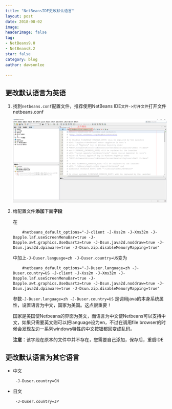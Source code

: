 ```yaml
---
title: "NetBeansIDE更改默认语言"
layout: post
date: 2018-08-02
image: 
headerImage: false
tag:
- NetBeans9.0
- NetBeans8.2
star: false
category: blog
author: dawsonlee

---
```




  [1]:  /assets/posts/NetBeansIDE更改默认语言/找到netbeans.conf.PNG

## 更改默认语言为英语

1.  找到`netbeans.conf`配置文件，推荐使用NetBeans IDE`文件->打开文件`打开文件netbeans.conf

    ![netbeans.conf配置文件][1]

2.  给配置文件**添加**下面**字段**

    在

            #netbeans_default_options="-J-client -J-Xss2m -J-Xms32m -J-Dapple.laf.useScreenMenuBar=true -J-Dapple.awt.graphics.UseQuartz=true -J-Dsun.java2d.noddraw=true -J-Dsun.java2d.dpiaware=true -J-Dsun.zip.disableMemoryMapping=true"

    中加上`-J-Duser.language=zh -J-Duser.country=US`变为

            #netbeans_default_options="-J-Duser.language=zh -J-Duser.country=US -J-client -J-Xss2m -J-Xms32m -J-Dapple.laf.useScreenMenuBar=true -J-Dapple.awt.graphics.UseQuartz=true -J-Dsun.java2d.noddraw=true -J-Dsun.java2d.dpiaware=true -J-Dsun.zip.disableMemoryMapping=true"

    参数` -J-Duser.language=zh -J-Duser.country=US ` 是调用java的本身系统属性，设置语言为中文，国家为美国。这点很重要！

    国家是美国使Netbeans的界面为英文，而语言为中文使Netbeans可以支持中文，如果只需要英文则可以把language设为en，不过在调用file browser的时候会发现左边一系列windows特性的中文按钮都回变成乱码。

    **注意**：该字段在原本的文件中并不存在，您需要自己添加，保存后，重启IDE

## 更改默认语言为其它语言

*  中文

        -J-Duser.country=CN

*  日文 

        -J-Duser.country=JP

